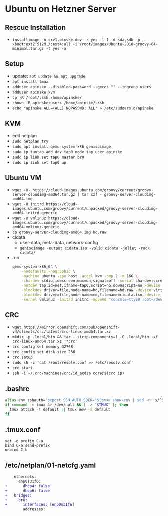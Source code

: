 # Ubuntu on Hetzner Server
## Rescue Installation
* `installimage -n srv1.pinske.dev -r yes -l 1 -d sda,sdb -p /boot:ext2:512M,/:ext4:all -i /root/images/Ubuntu-2010-groovy-64-minimal.tar.gz -t yes -a`

## Setup
* update: `apt update && apt upgrade`
* `apt install tmux`
* `adduser apinske --disabled-password --gecos "" --ingroup users`
* `adduser apinske kvm`
* `cp -R /root/.ssh /home/apinske/`
* `chown -R apinske:users /home/apinske/.ssh`
* `echo "apinske ALL=(ALL) NOPASSWD: ALL" > /etc/sudoers.d/apinske`

## KVM
* edit netplan
* `sudo netplan try`
* `sudo apt install qemu-system-x86 genisoimage`
* `sudo ip tuntap add dev tap0 mode tap user apinske`
* `sudo ip link set tap0 master br0`
* `sudo ip link set tap0 up`

## Ubuntu VM
*  `wget -O- https://cloud-images.ubuntu.com/groovy/current/groovy-server-cloudimg-amd64.tar.gz | tar xzf - groovy-server-cloudimg-amd64.img`
*  `wget -O initrd https://cloud-images.ubuntu.com/groovy/current/unpacked/groovy-server-cloudimg-amd64-initrd-generic`
*  `wget -O vmlinuz https://cloud-images.ubuntu.com/groovy/current/unpacked/groovy-server-cloudimg-amd64-vmlinuz-generic`
*  `cp groovy-server-cloudimg-amd64.img hd.raw`
*  cidata
    * user-data, meta-data, network-config
    * `genisoimage -output cidata.iso -volid cidata -joliet -rock cidata/`
*  run
    ```sh
    qemu-system-x86_64 \
        -nodefaults -nographic \
        -machine ubuntu -cpu host -accel kvm -smp 2 -m 16G \
        -chardev stdio,id=screen,mux=on,signal=off -serial chardev:screen -mon screen \
        -netdev tap,id=net,ifname=tap0,script=no,downscript=no -device virtio-net,netdev=net \
        -blockdev driver=file,node-name=hd,filename=hd.raw -device virtio-blk,drive=hd \
        -blockdev driver=file,node-name=cd,filename=cidata.iso -device virtio-blk,drive=cd \
        -kernel vmlinuz -initrd initrd -append "console=ttyS0 root=/dev/vda"
    ```

## CRC
* `wget https://mirror.openshift.com/pub/openshift-v4/clients/crc/latest/crc-linux-amd64.tar.xz`
* `mkdir -p .local/bin && tar --strip-components=1 -C .local/bin -xf crc-linux-amd64.tar.xz '*crc'`
* `crc config set memory 32768`
* `crc config set disk-size 256`
* `crc setup`
* `sudo sh -c 'cat /root/resolv.conf >> /etc/resolv.conf'`
* `crc start`
* `ssh -i ~/.crc/machines/crc/id_ecdsa core@$(crc ip)`

## .bashrc
```bash
alias env_sshauth='export SSH_AUTH_SOCK="$(tmux show-env | sed -n 's/^SSH_AUTH_SOCK=//p')"'
if command -v tmux &> /dev/null && [ -z "$TMUX" ]; then
  tmux attach -t default || tmux new -s default
fi
```

## .tmux.conf
```
set -g prefix C-a
bind C-a send-prefix
unbind C-b
```

## /etc/netplan/01-netcfg.yaml
```diff
    ethernets:
      enp0s31f6: 
+       dhcp4: false
+       dhcp6: false
+   bridges:
+     br0:
+       interfaces: [enp0s31f6]
        addresses:
```
